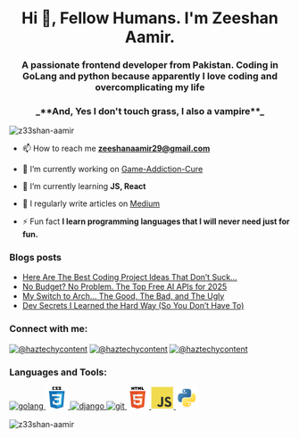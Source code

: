 <h1 align="center">Hi 👋, Fellow Humans. I'm Zeeshan Aamir.</h1>
<h3 align="center">A passionate frontend developer from Pakistan. Coding in GoLang and python because apparently I love coding and overcomplicating my life</h3>
<h3 align="center"> _**And, Yes I don't touch grass, I also a vampire**_</h3>

<p align="left"> <img src="https://komarev.com/ghpvc/?username=z33shan-aamir&label=Profile%20views&color=0e75b6&style=flat" alt="z33shan-aamir" /> </p>
  
- 📫 How to reach me **zeeshanaamir29@gmail.com**

- 🔭 I’m currently working on [Game-Addiction-Cure](https://github.com/Z33shan-Aamir/Game-Addiction-Cure)

- 🌱 I’m currently learning **JS, React**

- 📝 I regularly write articles on [Medium](https://medium.com/@haztechycontent)
  
- ⚡ Fun fact **I learn programming languages that I will never need just for fun.**

### Blogs posts
<!-- BLOG-POST-LIST:START -->
- [Here Are The Best Coding Project Ideas That Don’t Suck…](https://levelup.gitconnected.com/here-are-the-project-ideas-that-dont-suck-933a4b455b09?source=rss-645d33a0cec1------2)
- [No Budget? No Problem. The Top Free AI APIs for 2025](https://levelup.gitconnected.com/no-budget-no-problem-the-top-free-ai-apis-for-2025-9d30a08dd6a2?source=rss-645d33a0cec1------2)
- [My Switch to Arch… The Good, The Bad, and The Ugly](https://medium.com/codetodeploy/my-switch-to-arch-the-good-the-bad-and-the-ugly-8b8fc7b715ea?source=rss-645d33a0cec1------2)
- [Dev Secrets I Learned the Hard Way &lpar;So You Don’t Have To&rpar;](https://levelup.gitconnected.com/dev-secrets-i-learned-the-hard-way-so-you-dont-have-to-7f648ad59737?source=rss-645d33a0cec1------2)
<!-- BLOG-POST-LIST:END -->

<h3 align="left">Connect with me:</h3>
<p align="left">
<a href="https://dev.to/@haztechycontent" target="blank"><img align="center" src="https://raw.githubusercontent.com/rahuldkjain/github-profile-readme-generator/master/src/images/icons/Social/devto.svg" alt="@haztechycontent" height="30" width="40" /></a>
<a href="https://instagram.com/@haztechycontent" target="blank"><img align="center" src="https://raw.githubusercontent.com/rahuldkjain/github-profile-readme-generator/master/src/images/icons/Social/instagram.svg" alt="@haztechycontent" height="30" width="40" /></a>
<a href="https://medium.com/@haztechycontent" target="blank"><img align="center" src="https://raw.githubusercontent.com/rahuldkjain/github-profile-readme-generator/master/src/images/icons/Social/medium.svg" alt="@haztechycontent" height="30" width="40" /></a>
</p>

<h3 align="left">Languages and Tools:</h3>
<p align="left"> <a href="https://www.w3schools.com/go/" target="_blank" rel="noreferrer"> <img src="https://go.dev/blog/go-brand/Go-Logo/SVG/Go-Logo_LightBlue.svg" alt="golang" width="40" height="40"/> </a> <a href="https://www.w3schools.com/css/" target="_blank" rel="noreferrer"> <img src="https://raw.githubusercontent.com/devicons/devicon/master/icons/css3/css3-original-wordmark.svg" alt="css3" width="40" height="40"/> </a> <a href="https://www.djangoproject.com/" target="_blank" rel="noreferrer"> <img src="https://cdn.worldvectorlogo.com/logos/django.svg" alt="django" width="40" height="40"/> </a> <a href="https://git-scm.com/" target="_blank" rel="noreferrer"> <img src="https://www.vectorlogo.zone/logos/git-scm/git-scm-icon.svg" alt="git" width="40" height="40"/> </a> <a href="https://www.w3.org/html/" target="_blank" rel="noreferrer"> <img src="https://raw.githubusercontent.com/devicons/devicon/master/icons/html5/html5-original-wordmark.svg" alt="html5" width="40" height="40"/> </a> <a href="https://developer.mozilla.org/en-US/docs/Web/JavaScript" target="_blank" rel="noreferrer"> <img src="https://raw.githubusercontent.com/devicons/devicon/master/icons/javascript/javascript-original.svg" alt="javascript" width="40" height="40"/> </a> <a href="https://www.python.org" target="_blank" rel="noreferrer"> <img src="https://raw.githubusercontent.com/devicons/devicon/master/icons/python/python-original.svg" alt="python" width="40" height="40"/> </a> </p>

<p><img align="center" src="https://github-readme-stats.vercel.app/api/top-langs?username=z33shan-aamir&show_icons=true&locale=en&layout=compact" alt="z33shan-aamir" /></p>
